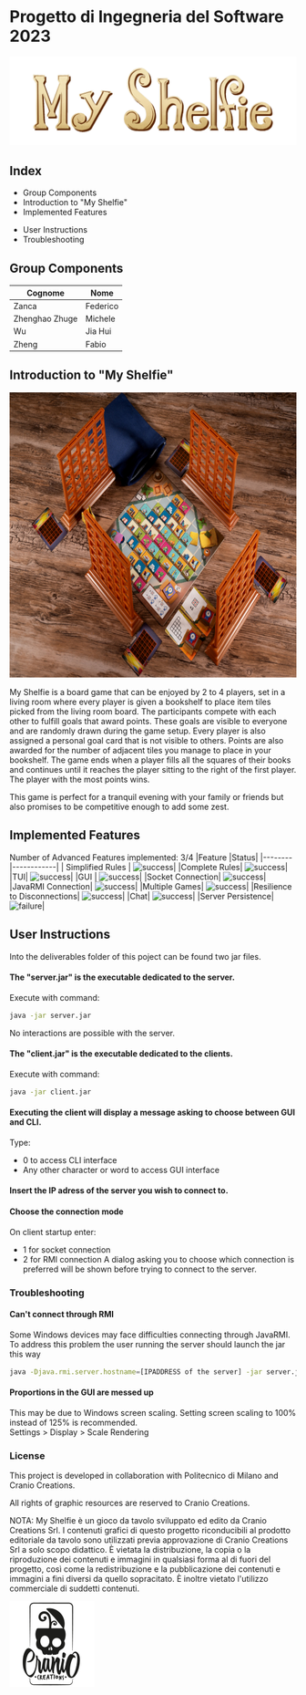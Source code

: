 # Progetto di Ingegneria del Software 2023



<img src="src/main/resources/images/Publisher_material/Title.png" alt="Alt Text">

## Index
- Group Components
- Introduction to "My Shelfie"
- Implemented Features
<!--- Tests-->
- User Instructions
- Troubleshooting


## Group Components

| Cognome        | Nome     |
|----------------|----------|
| Zanca          | Federico |
| Zhenghao Zhuge | Michele  |
| Wu             | Jia Hui  |
| Zheng          | Fabio    |


## Introduction to "My Shelfie"


<img src="src/main/resources/images/Publisher_material/Display_2.jpg" alt="Alt Text" width="900" height="500">



My Shelfie is a board game that can be enjoyed by 2 to 4 players, set in a living room where every player is given a bookshelf to place item tiles picked from the living room board.
The participants compete with each other to fulfill goals that award points. These goals are visible to everyone and are randomly drawn during the game setup. Every player is also assigned a personal goal card that is not visible to others. Points are also awarded for the number of adjacent tiles you manage to place in your bookshelf.
The game ends when a player fills all the squares of their books and continues until it reaches the player sitting to the right of the first player.
The player with the most points wins.

This game is perfect for a tranquil evening with your family or friends but also promises to be competitive enough to add some zest.


## Implemented Features
Number of Advanced Features implemented: 3/4
|Feature |Status|
|--------|------------|
| Simplified Rules |  ![success](https://via.placeholder.com/15/00ff00/000000?text=+)|
|Complete Rules|  ![success](https://via.placeholder.com/15/00ff00/000000?text=+)|
|TUI|  ![success](https://via.placeholder.com/15/00ff00/000000?text=+)|
|GUI |  ![success](https://via.placeholder.com/15/00ff00/000000?text=+)|
|Socket Connection|  ![success](https://via.placeholder.com/15/00ff00/000000?text=+)|
|JavaRMI Connection|  ![success](https://via.placeholder.com/15/00ff00/000000?text=+)|
|Multiple Games|   ![success](https://via.placeholder.com/15/00ff00/000000?text=+)|
|Resilience to Disconnections|   ![success](https://via.placeholder.com/15/00ff00/000000?text=+)|
|Chat|   ![success](https://via.placeholder.com/15/00ff00/000000?text=+)|
|Server Persistence|   ![failure](https://via.placeholder.com/15/ff0000/000000?text=+)|

<!--
## Tests

<img src="src/main/resources/images/TestControllerImage.png" alt="Alt Text" style="width:800px; height:150px;">
<img src="src/main/resources/images/TestModelImage.png" alt="Alt Text" style="width:800px; height:450px;">

-->

## User Instructions

Into the deliverables folder of this poject can be found two jar files.

#### The "server.jar" is the executable dedicated to the server.

Execute with command:
```sh
java -jar server.jar
```
No interactions are possible with the server.

#### The "client.jar" is the executable dedicated to the clients.

Execute with command:
```sh
java -jar client.jar
```

#### Executing the client will display a message asking to choose between GUI and CLI.

Type:
- 0 to access CLI interface
- Any other character or word to access GUI interface


#### Insert the IP adress of the server you wish to connect to.

#### Choose the connection mode 

On client startup enter:
- 1 for socket connection
- 2 for RMI connection
A dialog asking you to choose which connection is preferred will be shown before trying to connect to the server.
### Troubleshooting
#### Can't connect through RMI
Some Windows devices may face difficulties connecting through JavaRMI.
To address this problem the user running the server should launch the jar this way
```sh
java -Djava.rmi.server.hostname=[IPADDRESS of the server] -jar server.jar
```
#### Proportions in the GUI are messed up
This may be due to Windows screen scaling. Setting screen scaling to 100% instead of 125% is recommended.<br>
Settings > Display > Scale Rendering
### License

This project is developed in collaboration with Politecnico di Milano and Cranio Creations.

All rights of graphic resources are reserved to Cranio Creations.

NOTA: My Shelfie è un gioco da tavolo sviluppato ed edito da Cranio Creations Srl. I contenuti grafici di questo progetto riconducibili al prodotto editoriale da tavolo sono utilizzati previa approvazione di Cranio Creations Srl a solo scopo didattico. È vietata la distribuzione, la copia o la riproduzione dei contenuti e immagini in qualsiasi forma al di fuori del progetto, così come la redistribuzione e la pubblicazione dei contenuti e immagini a fini diversi da quello sopracitato. È inoltre vietato l'utilizzo commerciale di suddetti contenuti.

<img src="src/main/resources/images/Publisher_material/Publisher.png" alt="Alt Text">
